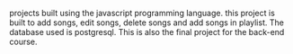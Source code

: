 projects built using the javascript programming language. this project is built to add songs, edit songs, delete songs and add songs in playlist. The database used is postgresql. This is also the final project for the back-end course.
